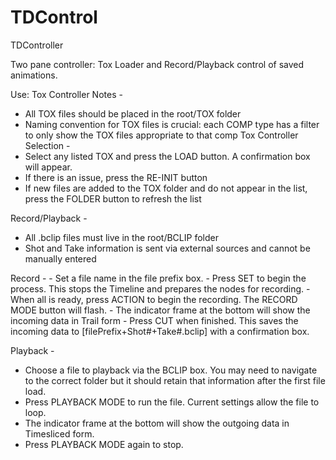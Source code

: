 # TDControl
TDController

Two pane controller: Tox Loader and Record/Playback control of saved animations.

Use:
Tox Controller Notes - 
  - All TOX files should be placed in the root/TOX folder
  - Naming convention for TOX files is crucial: each COMP type has a filter to only show the TOX files appropriate to that comp
 Tox Controller Selection -
  - Select any listed TOX and press the LOAD button. A confirmation box will appear.
  - If there is an issue, press the RE-INIT button
  - If new files are added to the TOX folder and do not appear in the list, press the FOLDER button to refresh the list
  
 Record/Playback - 
  - All .bclip files must live in the root/BCLIP folder
  - Shot and Take information is sent via external sources and cannot be manually entered
  
 Record -
    - Set a file name in the file prefix box.
    - Press SET to begin the process. This stops the Timeline and prepares the nodes for recording.
    - When all is ready, press ACTION to begin the recording. The RECORD MODE button will flash.
    - The indicator frame at the bottom will show the incoming data in Trail form
    - Press CUT when finished. This saves the incoming data to  [filePrefix+Shot#+Take#.bclip] with a confirmation box.
    
Playback - 
  - Choose a file to playback via the BCLIP box. You may need to navigate to the correct folder but it should retain that information after the first file load.
  - Press PLAYBACK MODE to run the file. Current settings allow the file to loop.
  - The indicator frame at the bottom will show the outgoing data in Timesliced form.
  - Press PLAYBACK MODE again to stop.
